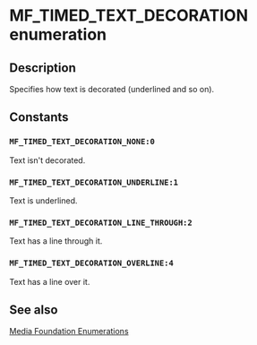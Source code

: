 # MF_TIMED_TEXT_DECORATION enumeration

## Description

Specifies how text is decorated (underlined and so on).

## Constants

### `MF_TIMED_TEXT_DECORATION_NONE:0`

Text isn't decorated.

### `MF_TIMED_TEXT_DECORATION_UNDERLINE:1`

Text is underlined.

### `MF_TIMED_TEXT_DECORATION_LINE_THROUGH:2`

Text has a line through it.

### `MF_TIMED_TEXT_DECORATION_OVERLINE:4`

Text has a line over it.

## See also

[Media Foundation Enumerations](https://learn.microsoft.com/windows/desktop/medfound/media-foundation-enumerations)